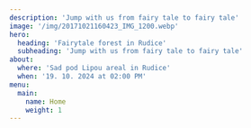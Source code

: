```yaml
---
description: 'Jump with us from fairy tale to fairy tale'
image: '/img/20171021160423_IMG_1200.webp'
hero:
  heading: 'Fairytale forest in Rudice'
  subheading: 'Jump with us from fairy tale to fairy tale'
about:
  where: 'Sad pod Lipou areal in Rudice'
  when: '19. 10. 2024 at 02:00 PM'
menu:
  main:
    name: Home
    weight: 1
---
```

